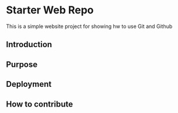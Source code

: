 # Starter Web Repo
This is a simple website project for showing hw to use Git and Github
## Introduction



## Purpose

## Deployment

## How to contribute
